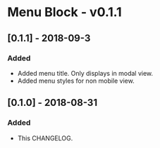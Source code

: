 # Menu Block - v0.1.1

## [0.1.1] - 2018-09-3
### Added
- Added menu title. Only displays in modal view.
- Added menu styles for non mobile view.


## [0.1.0] - 2018-08-31
### Added
- This CHANGELOG.


